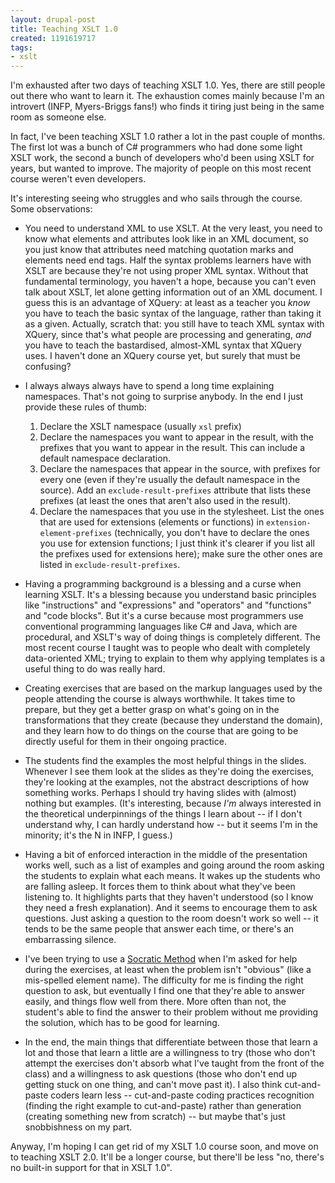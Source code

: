 ```yaml
---
layout: drupal-post
title: Teaching XSLT 1.0
created: 1191619717
tags:
- xslt
---
```

I'm exhausted after two days of teaching XSLT 1.0. Yes, there are still people out there who want to learn it. The exhaustion comes mainly because I'm an introvert (INFP, Myers-Briggs fans!) who finds it tiring just being in the same room as someone else.

In fact, I've been teaching XSLT 1.0 rather a lot in the past couple of months. The first lot was a bunch of C# programmers who had done some light XSLT work, the second a bunch of developers who'd been using XSLT for years, but wanted to improve. The majority of people on this most recent course weren't even developers.

It's interesting seeing who struggles and who sails through the course. Some observations:

  * You need to understand XML to use XSLT. At the very least, you need to know what elements and attributes look like in an XML document, so you just know that attributes need matching quotation marks and elements need end tags. Half the syntax problems learners have with XSLT are because they're not using proper XML syntax. Without that fundamental terminology, you haven't a hope, because you can't even talk about XSLT, let alone getting information out of an XML document. I guess this is an advantage of XQuery: at least as a teacher you *know* you have to teach the basic syntax of the language, rather than taking it as a given. Actually, scratch that: you still have to teach XML syntax with XQuery, since that's what people are processing and generating, *and* you have to teach the bastardised, almost-XML syntax that XQuery uses. I haven't done an XQuery course yet, but surely that must be confusing?

  * I always always always have to spend a long time explaining namespaces. That's not going to surprise anybody. In the end I just provide these rules of thumb:

    1. Declare the XSLT namespace (usually `xsl` prefix)
    2. Declare the namespaces you want to appear in the result, with the prefixes that you want to appear in the result. This can include a default namespace declaration.
    3. Declare the namespaces that appear in the source, with prefixes for every one (even if they're usually the default namespace in the source). Add an `exclude-result-prefixes` attribute that lists these prefixes (at least the ones that aren't also used in the result).
    4. Declare the namespaces that you use in the stylesheet. List the ones that are used for extensions (elements or functions) in `extension-element-prefixes` (technically, you don't have to declare the ones you use for extension functions; I just think it's clearer if you list all the prefixes used for extensions here); make sure the other ones are listed in `exclude-result-prefixes`.

  * Having a programming background is a blessing and a curse when learning XSLT. It's a blessing because you understand basic principles like "instructions" and "expressions" and "operators" and "functions" and "code blocks". But it's a curse because most programmers use conventional programming languages like C# and Java, which are procedural, and XSLT's way of doing things is completely different. The most recent course I taught was to people who dealt with completely data-oriented XML; trying to explain to them why applying templates is a useful thing to do was really hard.

  * Creating exercises that are based on the markup languages used by the people attending the course is always worthwhile. It takes time to prepare, but they get a better grasp on what's going on in the transformations that they create (because they understand the domain), and they learn how to do things on the course that are going to be directly useful for them in their ongoing practice.

  * The students find the examples the most helpful things in the slides. Whenever I see them look at the slides as they're doing the exercises, they're looking at the examples, not the abstract descriptions of how something works. Perhaps I should try having slides with (almost) nothing but examples. (It's interesting, because *I'm* always interested in the theoretical underpinnings of the things I learn about -- if I don't understand why, I can hardly understand how -- but it seems I'm in the minority; it's the N in INFP, I guess.)

  * Having a bit of enforced interaction in the middle of the presentation works well, such as a list of examples and going around the room asking the students to explain what each means. It wakes up the students who are falling asleep. It forces them to think about what they've been listening to. It highlights parts that they haven't understood (so I know they need a fresh explanation). And it seems to encourage them to ask questions. Just asking a question to the room doesn't work so well -- it tends to be the same people that answer each time, or there's an embarrassing silence.

  * I've been trying to use a [Socratic Method][1] when I'm asked for help during the exercises, at least when the problem isn't "obvious" (like a mis-spelled element name). The difficulty for me is finding the right question to ask, but eventually I find one that they're able to answer easily, and things flow well from there. More often than not, the student's able to find the answer to their problem without me providing the solution, which has to be good for learning.

[1]: http://www.garlikov.com/Soc_Meth.html "The Socratic Method in teaching"

  * In the end, the main things that differentiate between those that learn a lot and those that learn a little are a willingness to try (those who don't attempt the exercises don't absorb what I've taught from the front of the class) and a willingness to ask questions (those who don't end up getting stuck on one thing, and can't move past it). I also think cut-and-paste coders learn less -- cut-and-paste coding practices recognition (finding the right example to cut-and-paste) rather than generation (creating something new from scratch) -- but maybe that's just snobbishness on my part.

Anyway, I'm hoping I can get rid of my XSLT 1.0 course soon, and move on to teaching XSLT 2.0. It'll be a longer course, but there'll be less "no, there's no built-in support for that in XSLT 1.0".
